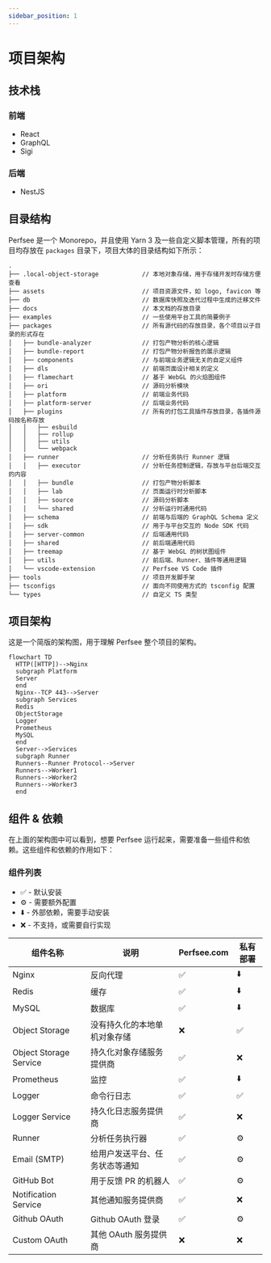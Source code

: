 ```yaml
---
sidebar_position: 1
---
```


# 项目架构

## 技术栈

### 前端

- React
- GraphQL
- Sigi

### 后端

- NestJS

## 目录结构

Perfsee 是一个 Monorepo，并且使用 Yarn 3 及一些自定义脚本管理，所有的项目均存放在 `packages` 目录下，项目大体的目录结构如下所示：

```
.
├── .local-object-storage            // 本地对象存储，用于存储开发时存储方便查看
├── assets                           // 项目资源文件，如 logo, favicon 等
├── db                               // 数据库快照及迭代过程中生成的迁移文件
├── docs                             // 本文档的存放目录
├── examples                         // 一些使用平台工具的简要例子
├── packages                         // 所有源代码的存放目录，各个项目以子目录的形式存在
│   ├── bundle-analyzer              // 打包产物分析的核心逻辑
│   ├── bundle-report                // 打包产物分析报告的展示逻辑
│   ├── components                   // 与前端业务逻辑无关的自定义组件
│   ├── dls                          // 前端页面设计相关的定义
│   ├── flamechart                   // 基于 WebGL 的火焰图组件
│   ├── ori                          // 源码分析模块
│   ├── platform                     // 前端业务代码
│   ├── platform-server              // 后端业务代码
│   ├── plugins                      // 所有的打包工具插件存放目录，各插件源码按名称存放
│   │   ├── esbuild
│   │   ├── rollup
│   │   ├── utils
│   │   └── webpack
│   ├── runner                       // 分析任务执行 Runner 逻辑
│   │   ├── executor                 // 分析任务控制逻辑，存放与平台后端交互的内容
│   │   ├── bundle                   // 打包产物分析脚本
│   │   ├── lab                      // 页面运行时分析脚本
│   │   ├── source                   // 源码分析脚本
│   │   └── shared                   // 分析运行时通用代码
│   ├── schema                       // 前端与后端的 GraphQL Schema 定义
│   ├── sdk                          // 用于与平台交互的 Node SDK 代码
│   ├── server-common                // 后端通用代码
│   ├── shared                       // 前后端通用代码
│   ├── treemap                      // 基于 WebGL 的树状图组件
│   ├── utils                        // 前后端、Runner、插件等通用逻辑
│   └── vscode-extension             // Perfsee VS Code 插件
├── tools                            // 项目开发脚手架
├── tsconfigs                        // 面向不同使用方式的 tsconfig 配置
└── types                            // 自定义 TS 类型
```

## 项目架构

这是一个简版的架构图，用于理解 Perfsee 整个项目的架构。

```mermaid
flowchart TD
  HTTP([HTTP])-->Nginx
  subgraph Platform
  Server
  end
  Nginx--TCP 443-->Server
  subgraph Services
  Redis
  ObjectStorage
  Logger
  Prometheus
  MySQL
  end
  Server-->Services
  subgraph Runner
  Runners--Runner Protocol-->Server
  Runners-->Worker1
  Runners-->Worker2
  Runners-->Worker3
  end
```

## 组件 & 依赖

在上面的架构图中可以看到，想要 Perfsee 运行起来，需要准备一些组件和依赖。这些组件和依赖的作用如下：

### 组件列表

- ✅ - 默认安装
- ⚙️ - 需要额外配置
- ⬇️ - 外部依赖，需要手动安装
- ❌ - 不支持，或需要自行实现

| 组件名称               | 说明                           | Perfsee.com | 私有部署 |
| ---------------------- | ------------------------------ | ----------- | -------- |
| Nginx                  | 反向代理                       | ✅          | ⬇️       |
| Redis                  | 缓存                           | ✅          | ⬇️       |
| MySQL                  | 数据库                         | ✅          | ⬇️       |
| Object Storage         | 没有持久化的本地单机对象存储   | ❌          | ✅       |
| Object Storage Service | 持久化对象存储服务提供商       | ✅          | ❌ ️     |
| Prometheus             | 监控                           | ✅          | ⬇️       |
| Logger                 | 命令行日志                     | ✅          | ✅       |
| Logger Service         | 持久化日志服务提供商           | ✅          | ❌ ️     |
| Runner                 | 分析任务执行器                 | ✅          | ⚙️       |
| Email (SMTP)           | 给用户发送平台、任务状态等通知 | ✅          | ⚙️       |
| GitHub Bot             | 用于反馈 PR 的机器人           | ✅          | ⚙️       |
| Notification Service   | 其他通知服务提供商             | ✅          | ❌ ️     |
| Github OAuth           | Github OAuth 登录              | ✅          | ⚙️       |
| Custom OAuth           | 其他 OAuth 服务提供商          | ❌          | ❌ ️     |
